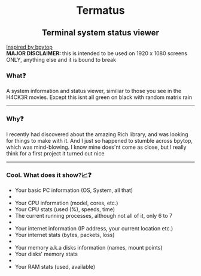 <h1 align="center">Termatus</h1>
<h2 align="center">Terminal system status viewer</h2>

<u>Inspired by bpytop</u>
<br>
<b>MAJOR DISCLAIMER: </b>this is intended to be used on 1920 x 1080 screens ONLY, anything else and it is bound to break
<h3>What❓</h3>
A system information and status viewer, similiar to those you see in the H4CK3R movies. Except this isnt all green on black with random matrix rain
<hr>
<h3>Why❓</h3>
I recently had discovered about the amazing Rich library, and was looking for things to make with it. And I just so happened to stumble across bpytop, which was mind-blowing. I know mine does'nt come as close, but I really think for a first project it turned out nice
<hr>
<h3>Cool. What does it show?📈❓</h3>
<ul>
  <li>Your basic PC information (OS, System, all that)</li>
  <li></li>
  <li>Your CPU information (model, cores, etc.)</li>
  <li>Your CPU stats (used (%), speeds, time)</li>
  <li>The current running processes, although not all of it, only 6 to 7</li>
  <li></li>
  <li>Your internet information (IP address, your current location etc.)</li>
  <li>Your internet stats (bytes, packets, loss)</li>
  <li></li>
  <li>Your memory a.k.a disks information (names, mount points)</li>
  <li>Your disks' memory stats</li>
  <li></li>
  <li>Your RAM stats (used, available)</li>
</ul>
